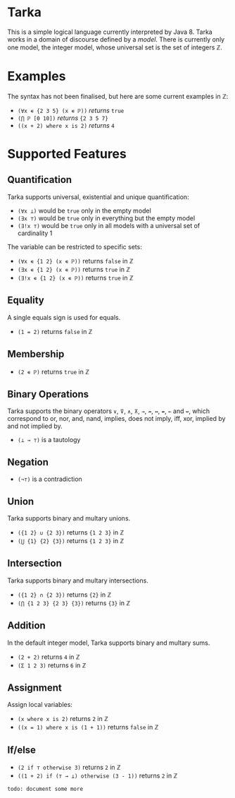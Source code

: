Tarka
=====
This is a simple logical language currently interpreted by Java 8.  Tarka works in a domain of discourse defined by a _model_.  There is currently only one model, the integer model, whose universal set is the set of integers ℤ.

Examples
========
The syntax has not been finalised, but here are some current examples in ℤ:

- `(∀x ∊ {2 3 5} (x ∊ ℙ))` _returns_ `true`
- `(⋂ ℙ [0 10])` _returns_ `{2 3 5 7}`
- `((x + 2) where x is 2)` _returns_ `4`

Supported Features
==================
Quantification
--------------
Tarka supports universal, existential and unique quantification:

- `(∀x ⊥)` would be `true` only in the empty model
- `(∃x ⊤)` would be `true` only in everything but the empty model
- `(∃!x ⊤)` would be `true` only in all models with a universal set of cardinality 1

The variable can be restricted to specific sets:

- `(∀x ∊ {1 2} (x ∊ ℙ))` returns `false` in ℤ
- `(∃x ∊ {1 2} (x ∊ ℙ))` returns `true` in ℤ
- `(∃!x ∊ {1 2} (x ∊ ℙ))` returns `true` in ℤ

Equality
--------
A single equals sign is used for equals.

- `(1 = 2)` returns `false` in ℤ

Membership
----------
- `(2 ∊ ℙ)` returns `true` in ℤ

Binary Operations
-----------------
Tarka supports the binary operators `∨`, `⊽`, `∧`, `⊼`, `→`, `↛`, `↔`, `↮`, `←` and `↚`, which correspond to or, nor, and, nand, implies, does not imply, iff, xor, implied by and not implied by.

- `(⊥ → ⊤)` is a tautology

Negation
--------
- `(¬⊤)` is a contradiction

Union
-----
Tarka supports binary and multary unions.

- `({1 2} ∪ {2 3})` returns `{1 2 3}` in ℤ
- `(⋃ {1} {2} {3})` returns `{1 2 3}` in ℤ

Intersection
------------
Tarka supports binary and multary intersections.

- `({1 2} ∩ {2 3})` returns `{2}` in ℤ
- `(⋂ {1 2 3} {2 3} {3})` returns `{3}` in ℤ

Addition
--------
In the default integer model, Tarka supports binary and multary sums.

- `(2 + 2)` returns `4` in ℤ
- `(Σ 1 2 3)` returns `6` in ℤ

Assignment
----------
Assign local variables:

- `(x where x is 2)` returns `2` in ℤ
- `((x = 1) where x is (1 + 1))` returns `false` in ℤ

If/else
-------
- `(2 if ⊤ otherwise 3)` returns `2` in ℤ
- `((1 + 2) if (⊤ → ⊥) otherwise (3 - 1))` returns `2` in ℤ

`todo: document some more`
